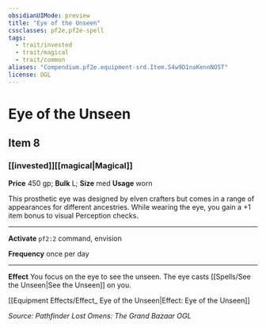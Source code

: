 ```yaml
---
obsidianUIMode: preview
title: "Eye of the Unseen"
cssclasses: pf2e,pf2e-spell
tags:
  - trait/invested
  - trait/magical
  - trait/common
aliases: "Compendium.pf2e.equipment-srd.Item.S4w9D1naKennNO5T"
license: OGL
---
```

# Eye of the Unseen
## Item 8
### [[invested]][[magical|Magical]]


**Price** 450 gp; 
**Bulk** L; **Size** med
**Usage** worn

This prosthetic eye was designed by elven crafters but comes in a range of appearances for different ancestries. While wearing the eye, you gain a +1 item bonus to visual Perception checks.

* * *

**Activate** `pf2:2` command, envision

**Frequency** once per day

* * *

**Effect** You focus on the eye to see the unseen. The eye casts [[Spells/See the Unseen|See the Unseen]] on you.

[[Equipment Effects/Effect_ Eye of the Unseen|Effect: Eye of the Unseen]]

*Source: Pathfinder Lost Omens: The Grand Bazaar*
*OGL*